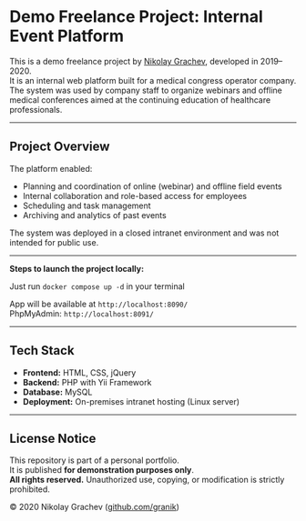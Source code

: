 # Demo Freelance Project: Internal Event Platform

This is a demo freelance project by [Nikolay Grachev](https://github.com/granik), developed in 2019–2020.  
It is an internal web platform built for a medical congress operator company.  
The system was used by company staff to organize webinars and offline medical conferences aimed at the continuing education of healthcare professionals.

---

## Project Overview

The platform enabled:

- Planning and coordination of online (webinar) and offline field events
- Internal collaboration and role-based access for employees
- Scheduling and task management
- Archiving and analytics of past events

The system was deployed in a closed intranet environment and was not intended for public use.

---
**Steps to launch the project locally:**

Just run `docker compose up -d` in your terminal

App will be available at ``http://localhost:8090/``   
PhpMyAdmin: ``http://localhost:8091/``


---

## Tech Stack

- **Frontend:** HTML, CSS, jQuery
- **Backend:** PHP with Yii Framework
- **Database:** MySQL
- **Deployment:** On-premises intranet hosting (Linux server)

---

## License Notice

This repository is part of a personal portfolio.  
It is published **for demonstration purposes only**.  
**All rights reserved.** Unauthorized use, copying, or modification is strictly prohibited.

© 2020 Nikolay Grachev ([github.com/granik](https://github.com/granik))
